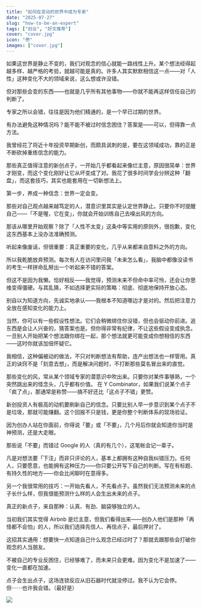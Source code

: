 ```yaml
---
title: "如何在变动的世界中成为专家"
date: "2025-07-27"
slug: "how-to-be-an-expert"
tags: ["创业", "好文推荐"]
cover: "cover.jpg"
icon: "😎"
images: ["cover.jpg"]
---
```

如果这世界是静止不变的，我们对观念的信心就能一路线性上升。某个想法经得起越多样、越严格的考验，就越可能是真的。许多人其实默默相信这一点——对「人性」这种变化不大的领域来说，这么想或许没错。



但对那些会变的东西——也就是几乎所有其他事物——你就不能再这样信任自己的判断了。



专家之所以会错，往往是因为他们精通的，是一个早已过期的世界。



有办法避免这种情况吗？能不能不被过时信念困住？答案是——可以，但得靠一点方法。



我曾经花了将近十年投资早期新创，而颇具讽刺的是，要在这领域成功，靠的正是不断砍掉重练信念的能力。



那些真正值得注意的新创点子，一开始几乎都看起来像烂主意，原因很简单：世界才刚变，而这个变化刚好让它从坏变成了对。我花了很多时间学会分辨这种「翻盘」，而这套技巧，其实也能套用在一切新想法上。



第一步，养成一种信念：世界一定会变。



那些对自己观点越来越笃定的人，潜意识里其实是认定世界静止。只要你不时提醒自己——「不是喔，它在变」，你就会开始训练自己去嗅出风的方向。



那该从哪里开始观察？除了「人性不太变」这条中等实用的原则外，很抱歉，变化这东西基本上没办法准确预测。



听起来像废话，但很重要：真正重要的变化，几乎从来都来自意料之外的方向。



所以我乾脆放弃预测。每次有人在访问里问我「未来怎么看」，我脑中都像没读书的考生一样拼命乱掰出一个听起来不错的答案。



但这不是因为我懒。恰好相反——我觉得，预测未来不但命中率可怜，还会让你思维变得僵硬。与其乱猜，不如选择更实际的策略：彻底、彻底地保持开放心态。



别自以为知道方向，先诚实地承认——我根本不知道哪边才是对的。然后把注意力全放在感知变化的能力上。



当然，你可以有一些假设性想法。它们会稍微绑住你没错，但也会驱动你前进。追东西是会让人兴奋的，猜答案也是。但你得非常有纪律，不让这些假设变成执念。
一旦别人开始把某个想法跟你绑在一起，那个想法就更可能变成你想相信的东西——这时你就该加倍怀疑它。



我相信，这种偏被动的做法，不只对判断想法有帮助，连产出想法也一样管用。真正的诀窍不是「刻意去想」，而是解决问题时，不打断那些莫名冒出来的直觉。



那些变化的风，常从某个领域专家的潜意识中吹出来。只要你对某件事够熟，一个突然跳出来的怪念头，几乎都有价值。
在 Y Combinator，如果我们说某个点子「疯了点」，那通常是称赞——搞不好还比「这点子不错」更赞。



新创投资人有极高的动机要刷新自己的信念。只要比别人早一步意识到某个点子不是垃圾，那就可能赚翻。这个回报不只是钱，更是你整个判断体系的现场验证。



因为创办人站在你面前，你得说「要」或「不要」，几个月后你就会知道你当时是神预测，还是大走眼。



那些说「不要」而错过 Google 的人（真的有几个），这笔帐会记一辈子。



凡是对想法要「下注」而非只评论的人，基本上都拥有这种自我纠错压力。任何人，只要愿意，也能拥有这种压力——你只要公开写下自己的判断。写在有标题、有持久性的地方——你会比闲聊时在意得多。



另一个我很常用的技巧：一开始先看人，不先看点子。虽然我们无法预测未来的点子长什么样，但我很能预测什么样的人会生出未来的点子。



真正的新点子，来自那种：认真、有劲、脑袋够独立的人。



当初我们其实觉得 Airbnb 是烂主意，但我们看得出来——创办人他们是那种「再怪都不会怕」的人，所以我们选择先信人、再信点子，最后押对了。



这招其实通用：想要快一点知道自己什么观念已经过时了？那就去跟那些会打破你观念的人当朋友。



不被自己的专业反困住，已经够难了，而未来只会更难。因为变化不是加速了——变化一直都在加速。



点子会生出点子，这场连锁反应从旧石器时代就没停过。我不认为它会停。
但⋯⋯也许我会错。（最好是）




![](https://prod-files-secure.s3.us-west-2.amazonaws.com/112d0858-5090-4d34-a606-b75eb8d65fd2/46476355-9cf3-4e99-9b7a-3531bc426380/1000202064.png?X-Amz-Algorithm=AWS4-HMAC-SHA256&X-Amz-Content-Sha256=UNSIGNED-PAYLOAD&X-Amz-Credential=ASIAZI2LB466VGNSBIB2%2F20250828%2Fus-west-2%2Fs3%2Faws4_request&X-Amz-Date=20250828T214324Z&X-Amz-Expires=3600&X-Amz-Security-Token=IQoJb3JpZ2luX2VjEFUaCXVzLXdlc3QtMiJHMEUCIQD9lSc%2BHq9u87PuHDcvDEaOMzSwP1VHehkjkuag%2F%2B3isAIgMFW%2F7NXlMswHfHBs%2Bil3bw%2BCeuFlfW6f9f24FXomUNIqiAQIrv%2F%2F%2F%2F%2F%2F%2F%2F%2F%2FARAAGgw2Mzc0MjMxODM4MDUiDHnoFUtMYef%2FYopGTircA%2BwRj4FTRevUFOKzgi3VmOqd0S10%2F6fbN4NoCWnjGXlTcVHGHhFiZS9kATTbNOqqqFz0eP%2BNc%2F6UX7CE7akZqx73%2FoTfJbKkDVA1fMwoebXel%2BKZMzBudmMdeXtXjHPSD0%2FNOAoyfrVsSWYgoNiW7tZxn4oFHZ2xCknVMJmZX5s%2FGIEfuh0mGQck8Q84YMrCGLaKD49A%2BpptnXh%2FlFywGwoQRA82Z4eWcJT7jqEfmJGaN2o44ZWiy%2FTwpoXLWF7Uo3%2BOvUNDkD9o%2FYUCfvVsjxQNYAS9%2B5dEi7eSOW%2Fz6F7rH%2BH2gvT08Ql9BV3ID5GtW%2FM6ANVRPpn4BJuCx4j25cdxiSw%2FJKxmZth%2BqnB00DGP64vXM2W5NKeh7NE86laEZDHMNdTITqVvxr8p6Z%2FIQonwKZMSufxWrITJXActFEsnzyLQ1cXKa7792VuCyuFg45Ax7z9yvNR3%2FMEY9taSmDjrl7hYLhSeFyyhRBQbArEMNLutPnBu1AtWQPSwLijuRH11Zztvj4klsuQG4LRWXFaJNJOEG9LcMXLk6PBdy9JSCZuj1TnZ6nNn1TWyZvY%2Ba%2F3jsE32oI1BFwDvnJ%2B8MY%2FID%2Bjnjvvs4B4HFxz3%2FQdz8h%2F%2BhQi4nqBxo%2BJ9MLD8wsUGOqUBbrt2O7Gm4qXRgWTtPtvXk98WkhGVRkAVIOfGOCDfye0ZZ%2BM1oS6LiVtujOUh9cc0p296jJUAk50Y835EWzID%2BNrDm7DhdvTw%2FhQ4BwZy9lYJ%2BYIvE1OELQN960hbuqWQEhwzYRJmg2runL357AHG%2Bz%2FvAhKkWvOTsuZYHgcNcpHheqcpZZY37tg9zBH6g39DHh6IGw3YpEwtH3Hu1JGGxk9cVqM0&X-Amz-Signature=d884f268fc0c9b5da80ef86f17358b8e956e48f3d3e760c0acc31d81aabc8d8d&X-Amz-SignedHeaders=host&x-amz-checksum-mode=ENABLED&x-id=GetObject)

